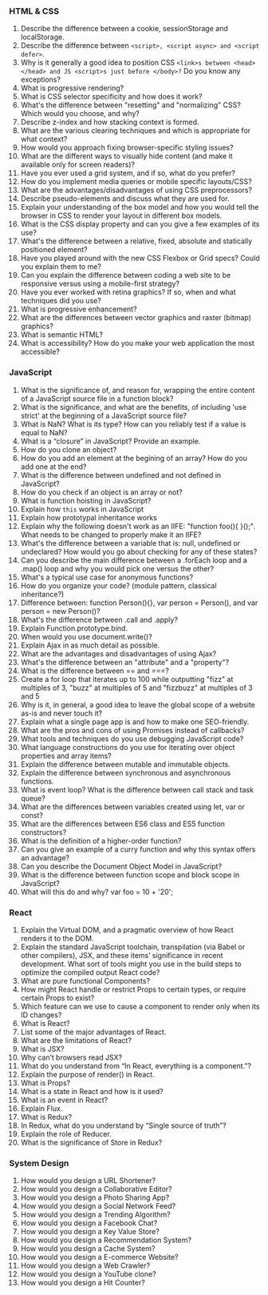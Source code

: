 ### HTML & CSS
1.	Describe the difference between a cookie, sessionStorage and localStorage.
2.	Describe the difference between `<script>, <script async> and <script defer>`.
3.	Why is it generally a good idea to position CSS `<link>s between <head></head> and JS <script>s just before </body>?` Do you know any exceptions?
4.	What is progressive rendering?
5.	What is CSS selector specificity and how does it work?
6.	What's the difference between "resetting" and "normalizing" CSS? Which would you choose, and why?
7.	Describe z-index and how stacking context is formed.
8.	What are the various clearing techniques and which is appropriate for what context?
9.	How would you approach fixing browser-specific styling issues?
10.	What are the different ways to visually hide content (and make it available only for screen readers)?
11.	Have you ever used a grid system, and if so, what do you prefer?
12.	How do you implement media queries or mobile specific layouts/CSS?
13.	What are the advantages/disadvantages of using CSS preprocessors?
14.	Describe pseudo-elements and discuss what they are used for.
15.	Explain your understanding of the box model and how you would tell the browser in CSS to render your layout in different box models.
16.	What is the CSS display property and can you give a few examples of its use?
17.	What's the difference between a relative, fixed, absolute and statically positioned element?
18.	Have you played around with the new CSS Flexbox or Grid specs? Could you explain them to me?
19.	Can you explain the difference between coding a web site to be responsive versus using a mobile-first strategy?
20.	Have you ever worked with retina graphics? If so, when and what techniques did you use?
21.	What is progressive enhancement?
22.	What are the differences between vector graphics and raster (bitmap) graphics?
23.	What is semantic HTML?
24.	What is accessibility? How do you make your web application the most accessible?

### JavaScript
1. What is the significance of, and reason for, wrapping the entire content of a JavaScript source file in a function block?
2. What is the significance, and what are the benefits, of including 'use strict' at the beginning of a JavaScript source file?
3. What is NaN? What is its type? How can you reliably test if a value is equal to NaN?
4. What is a “closure” in JavaScript? Provide an example.
5. How do you clone an object?
6. How do you add an element at the begining of an array? How do you add one at the end?
7. What is the difference between undefined and not defined in JavaScript?
8. How do you check if an object is an array or not?
9. What is function hoisting in JavaScript?
10. Explain how `this` works in JavaScript
11. Explain how prototypal inheritance works
12. Explain why the following doesn't work as an IIFE: "function foo(){ }();". What needs to be changed to properly make it an IIFE?
13. What's the difference between a variable that is: null, undefined or undeclared? How would you go about checking for any of these states?
14. Can you describe the main difference between a .forEach loop and a .map() loop and why you would pick one versus the other?
15. What's a typical use case for anonymous functions?
16. How do you organize your code? (module pattern, classical inheritance?)
17. Difference between: function Person(){}, var person = Person(), and var person = new Person()?
18. What's the difference between .call and .apply?
19. Explain Function.prototype.bind.
20. When would you use document.write()?
21. Explain Ajax in as much detail as possible.
22. What are the advantages and disadvantages of using Ajax?
23. What's the difference between an "attribute" and a "property"?
24. What is the difference between == and ===?
25. Create a for loop that iterates up to 100 while outputting "fizz" at multiples of 3, "buzz" at multiples of 5 and "fizzbuzz" at multiples of 3 and 5
26. Why is it, in general, a good idea to leave the global scope of a website as-is and never touch it?
27. Explain what a single page app is and how to make one SEO-friendly.
28. What are the pros and cons of using Promises instead of callbacks?
29. What tools and techniques do you use debugging JavaScript code?
30. What language constructions do you use for iterating over object properties and array items?
31. Explain the difference between mutable and immutable objects.
32. Explain the difference between synchronous and asynchronous functions.
33. What is event loop? What is the difference between call stack and task queue?
34. What are the differences between variables created using let, var or const?
35. What are the differences between ES6 class and ES5 function constructors?
36. What is the definition of a higher-order function?
37. Can you give an example of a curry function and why this syntax offers an advantage?
38. Can you describe the Document Object Model in JavaScript?
39. What is the difference between function scope and block scope in JavaScript?
40. What will this do and why? var foo = 10 + '20';

### React
1.	Explain the Virtual DOM, and a pragmatic overview of how React renders it to the DOM.
2.	Explain the standard JavaScript toolchain, transpilation (via Babel or other compilers), JSX, and these items’ significance in recent development. What sort of tools might you use in the build steps to optimize the compiled output React code?
3.	What are pure functional Components?
4.	How might React handle or restrict Props to certain types, or require certain Props to exist?
5.	Which feature can we use to cause a component to render only when its ID changes?
6.	What is React?
7.	List some of the major advantages of React.
8.	What are the limitations of React?
9.	What is JSX?
10.	Why can’t browsers read JSX?
11.	What do you understand from “In React, everything is a component.”?
12.	Explain the purpose of render() in React.
13.	What is Props?
14.	What is a state in React and how is it used?
15.	What is an event in React?
16.	Explain Flux.
17.	What is Redux?
18.	In Redux, what do you understand by “Single source of truth”?
19.	Explain the role of Reducer.
20.	What is the significance of Store in Redux?

### System Design
1.	How would you design a URL Shortener?
2.	How would you design a Collaborative Editor?
3.	How would you design a Photo Sharing App?
4.	How would you design a Social Network Feed?
5.	How would you design a Trending Algorithm?
6.	How would you design a Facebook Chat?
7.	How would you design a Key Value Store?
8.	How would you design a Recommendation System?
9.	How would you design a Cache System?
10.	How would you design a E-commerce Website?
11.	How would you design a Web Crawler?
12.	How would you design a YouTube clone?
13.	How would you design a Hit Counter?
